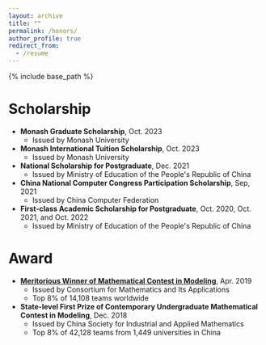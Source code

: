 ```yaml
---
layout: archive
title: ""
permalink: /honors/
author_profile: true
redirect_from:
  - /resume
---
```


{% include base_path %}

# Scholarship

* **Monash Graduate Scholarship**, Oct. 2023
  * Issued by Monash University
* **Monash International Tuition Scholarship**, Oct. 2023
  * Issued by Monash University
* **National Scholarship for Postgraduate**, Dec. 2021
  * Issued by Ministry of Education of the People's Republic of China
* **China National Computer Congress Participation Scholarship**, Sep, 2021
  * Issued by China Computer Federation
* **First-class Academic Scholarship for Postgraduate**, Oct. 2020, Oct. 2021, and Oct. 2022
  * Issued by Ministry of Education of the People's Republic of China

# Award

* [**Meritorious Winner of Mathematical Contest in Modeling**](https://www.comap-math.com/mcm/2019Certs/1903649.pdf), Apr. 2019
  * Issued by Consortium for Mathematics and Its Applications
  * Top 8% of 14,108 teams worldwide
* **State-level First Prize of Contemporary Undergraduate Mathematical Contest in Modeling**, Dec. 2018
  * Issued by China Society for Industrial and Applied Mathematics
  * Top 8% of 42,128 teams from 1,449 universities in China

 
